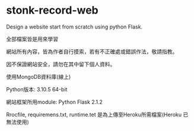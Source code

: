 # stonk-record-web
Design a website start from scratch using python Flask.


全部檔案皆是用來學習

網站所有內容，皆為作者自行摸索，若有不正確處或錯誤作法，敬請指教。

因不保證網站安全，請勿在其中留下個人資料。



使用MongoDB資料庫(線上)

Python版本: 3.10.5 64-bit

網站框架所用module: Python Flask 2.1.2



Rrocfile, requiremens.txt, runtime.tet 是為上傳至Heroku所需檔案(Heroku 已無法使用)

